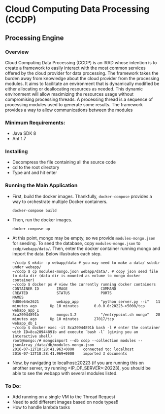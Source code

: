 # Cloud Computing Data Processing (CCDP)

## Processing Engine

### Overview
Cloud Computing Data Processing (CCDP) is an IRAD whose intention is to create a 
framework to easily interact with the most common services offered by the cloud 
provider for data processing.  The framework takes the burden away from 
knowledge about the cloud provider from the processing modules.  It aims to 
facilitate an environment that is dynamically modified be either allocating or 
deallocating resources as needed.  This dynamic environment will allow 
maximizing the resources usage without compromising processing threads.  A 
processing thread is a sequence of processing modules used to generate some 
results.  The framework provides a way to allow communications between the 
modules

  
### Minimum Requirements:

- Java SDK 8
- Ant 1.7

### Installing

- Decompress the file containing all the source code
- cd to the root directory
- Type ant and hit enter


### Running the Main Application




- First, build the docker images. Thankfully, `docker-compose` provides a way to orchestrate multiple Docker containers.

    ```
    docker-compose build
    ```

- Then, run the docker images.

    ```
    docker-compose up
    ```

- At this point, mongo may be empty, so we provide `modules-mongo.json` for seeding. To seed the database, copy `modules-mongo.json` to `ccdp/webapp/data/`. Then, enter the docker container running mongo and import the data. Below illustrates each step.

    ```
    ~/ccdp $ mkdir -p webapp/data # you may need to make a data/ subdir under webapp/
    ~/ccdp $ cp modules-mongo.json webapp/data/. # copy json seed file to data dir (data dir is mounted as volume to mongo docker container)
    ~/ccdp $ docker ps # view the currently running docker containers
    CONTAINER ID        IMAGE               COMMAND                  CREATED             STATUS              PORTS                     NAMES
    9d80e64e2621        webapp_app          "python server.py --i"   11 minutes ago      Up 10 minutes       0.0.0.0:20223->5000/tcp   webapp_app_1
    8ca20944891b        mongo:3.2           "/entrypoint.sh mongo"   28 minutes ago      Up 10 minutes       27017/tcp                 webapp_db_1
    ~/ccdp $ docker exec -it 8ca20944891b bash -l # enter the container with ID=8ca20944891b and execute `bash -l` (giving you an interactive shell)
    root@mongo:/# mongoimport --db ccdp --collection modules --jsonArray /data/db/modules-mongo.json
    2016-07-12T18:28:41.963+0000	connected to: localhost
    2016-07-12T18:28:41.969+0000	imported 3 documents
    ```

- Now, by navigating to localhost:20223 (if you are running this on another server, try running <IP_OF_SERVER>:20223), you should be able to see the webapp with several modules listed.

### To Do:
- Add running on a single VM to the Thread Request
- Need to add different images based on node types!!
- How to handle lambda tasks


